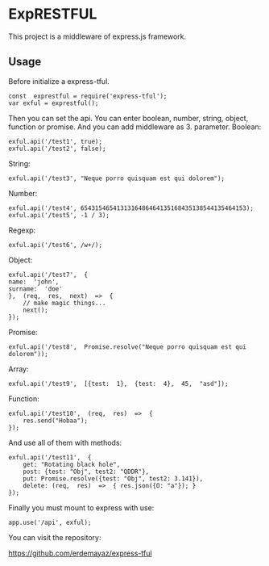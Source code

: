 # ExpRESTFUL

This project is a middleware of express.js framework. 


## Usage

Before initialize a express-tful.

    const  exprestful = require('express-tful');
    var exful = exprestful();

Then you can set the api. You can enter boolean, number, string, object, function or promise. And you can add middleware as 3. parameter.
Boolean:

    exful.api('/test1', true);
    exful.api('/test2', false);
String:

    exful.api('/test3', "Neque porro quisquam est qui dolorem");
Number:

    exful.api('/test4', 6543154654131316486464135168435138544135464153);
    exful.api('/test5', -1 / 3);
Regexp:

    exful.api('/test6', /w+/);
Object:

    exful.api('/test7',  { 
    name:  'john', 
    surname:  'doe'
    },  (req,  res,  next)  =>  { 
	    // make magic things...
	    next();
    });

Promise:

    exful.api('/test8',  Promise.resolve("Neque porro quisquam est qui dolorem"));
Array:

    exful.api('/test9',  [{test:  1},  {test:  4},  45,  "asd"]);
Function:

    exful.api('/test10',  (req,  res)  =>  {
	    res.send("Hobaa");
    });
And use all of them with methods:

    exful.api('/test11',  {
	    get: "Rotating black hole",
	    post: {test: "Obj", test2: "QDDR"},
	    put: Promise.resolve({test: "Obj", test2: 3.141}),
	    delete: (req,  res)  =>  { res.json({O: "a"}); }
    });

Finally you must mount to express with use:

    app.use('/api', exful);

You can visit the repository:

https://github.com/erdemayaz/express-tful